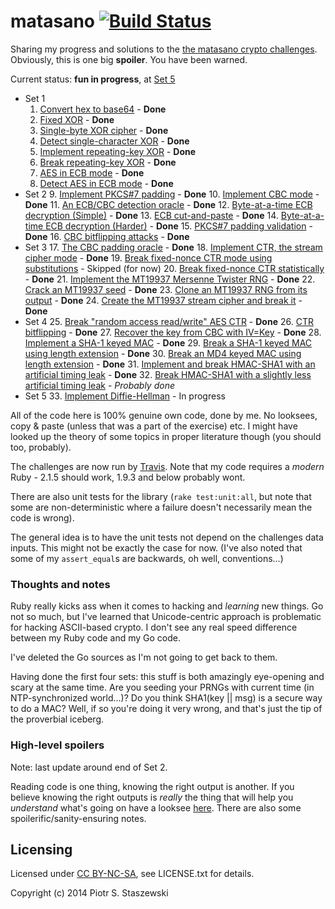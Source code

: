 # matasano [![Build Status](https://travis-ci.org/drbig/matasano.svg?branch=master)](https://travis-ci.org/drbig/matasano)

Sharing my progress and solutions to the [the matasano crypto challenges](http://cryptopals.com/). Obviously, this is one big **spoiler**. You have been warned.

Current status: **fun in progress**, at [Set 5](http://cryptopals.com/sets/5/)

- Set 1
  1. [Convert hex to base64](http://cryptopals.com/sets/1/challenges/1) - **Done**
  2. [Fixed XOR](http://cryptopals.com/sets/1/challenges/2) - **Done**
  3. [Single-byte XOR cipher](http://cryptopals.com/sets/1/challenges/3) - **Done**
  4. [Detect single-character XOR](http://cryptopals.com/sets/1/challenges/4) - **Done**
  5. [Implement repeating-key XOR](http://cryptopals.com/sets/1/challenges/5) - **Done**
  6. [Break repeating-key XOR](http://cryptopals.com/sets/1/challenges/6) - **Done**
  7. [AES in ECB mode](http://cryptopals.com/sets/1/challenges/7) - **Done**
  8. [Detect AES in ECB mode](http://cryptopals.com/sets/1/challenges/8) - **Done**
- Set 2
  9. [Implement PKCS#7 padding](http://cryptopals.com/sets/2/challenges/9) - **Done**
  10. [Implement CBC mode](http://cryptopals.com/sets/2/challenges/10) - **Done**
  11. [An ECB/CBC detection oracle](http://cryptopals.com/sets/2/challenges/11) - **Done**
  12. [Byte-at-a-time ECB decryption (Simple)](http://cryptopals.com/sets/2/challenges/12) - **Done**
  13. [ECB cut-and-paste](http://cryptopals.com/sets/2/challenges/13) - **Done**
  14. [Byte-at-a-time ECB decryption (Harder)](http://cryptopals.com/sets/2/challenges/14) - **Done**
  15. [PKCS#7 padding validation](http://cryptopals.com/sets/2/challenges/15) - **Done**
  16. [CBC bitflipping attacks](http://cryptopals.com/sets/2/challenges/16) - **Done**
- Set 3
  17. [The CBC padding oracle](http://cryptopals.com/sets/3/challenges/17) - **Done**
  18. [Implement CTR, the stream cipher mode](http://cryptopals.com/sets/3/challenges/18) - **Done**
  19. [Break fixed-nonce CTR mode using substitutions](http://cryptopals.com/sets/3/challenges/19) - Skipped (for now)
  20. [Break fixed-nonce CTR statistically](http://cryptopals.com/sets/3/challenges/20) - **Done**
  21. [Implement the MT19937 Mersenne Twister RNG](http://cryptopals.com/sets/3/challenges/21) - **Done**
  22. [Crack an MT19937 seed](http://cryptopals.com/sets/3/challenges/22) - **Done**
  23. [Clone an MT19937 RNG from its output](http://cryptopals.com/sets/3/challenges/23) - **Done**
  24. [Create the MT19937 stream cipher and break it](http://cryptopals.com/sets/3/challenges/24) - **Done**
- Set 4
  25. [Break "random access read/write" AES CTR](http://cryptopals.com/sets/4/challenges/25) - **Done**
  26. [CTR bitflipping](http://cryptopals.com/sets/4/challenges/26) - **Done**
  27. [Recover the key from CBC with IV=Key](http://cryptopals.com/sets/4/challenges/27) - **Done**
  28. [Implement a SHA-1 keyed MAC](http://cryptopals.com/sets/4/challenges/28) - **Done**
  29. [Break a SHA-1 keyed MAC using length extension](http://cryptopals.com/sets/4/challenges/29) - **Done**
  30. [Break an MD4 keyed MAC using length extension](http://cryptopals.com/sets/4/challenges/30) - **Done**
  31. [Implement and break HMAC-SHA1 with an artificial timing leak](http://cryptopals.com/sets/4/challenges/31) - **Done**
  32. [Break HMAC-SHA1 with a slightly less artificial timing leak](http://cryptopals.com/sets/4/challenges/32) - *Probably done*
- Set 5
  33. [Implement Diffie-Hellman](http://cryptopals.com/sets/5/challenges/33) - In progress

All of the code here is 100% genuine own code, done by me. No looksees, copy & paste (unless that was a part of the exercise) etc. I might have looked up the theory of some topics in proper literature though (you should too, probably).

The challenges are now run by [Travis](https://travis-ci.org/drbig/matasano). Note that my code requires a *modern* Ruby - 2.1.5 should work, 1.9.3 and below probably wont.

There are also unit tests for the library (`rake test:unit:all`, but note that some are non-deterministic where a failure doesn't necessarily mean the code is wrong).

The general idea is to have the unit tests not depend on the challenges data inputs. This might not be exactly the case for now. (I've also noted that some of my `assert_equal`s are backwards, oh well, conventions...)

### Thoughts and notes

Ruby really kicks ass when it comes to hacking and *learning* new things. Go not so much, but I've learned that Unicode-centric approach is problematic for hacking ASCII-based crypto. I don't see any real speed difference between my Ruby code and my Go code.

I've deleted the Go sources as I'm not going to get back to them.

Having done the first four sets: this stuff is both amazingly eye-opening and scary at the same time. Are you seeding your PRNGs with current time (in NTP-synchronized world...)? Do you think SHA1(key || msg) is a secure way to do a MAC? Well, if so you're doing it very wrong, and that's just the tip of the proverbial iceberg.

### High-level spoilers

Note: last update around end of Set 2.

Reading code is one thing, knowing the right output is another. If you believe knowing the right outputs is *really* the thing that will help you *understand* what's going on have a looksee [here](https://github.com/drbig/matasano/blob/master/SPOILERS.txt). There are also some spoilerific/sanity-ensuring notes.

## Licensing

Licensed under [CC BY-NC-SA](http://creativecommons.org/licenses/by-nc-sa/4.0/), see LICENSE.txt for details.

Copyright (c) 2014 Piotr S. Staszewski
